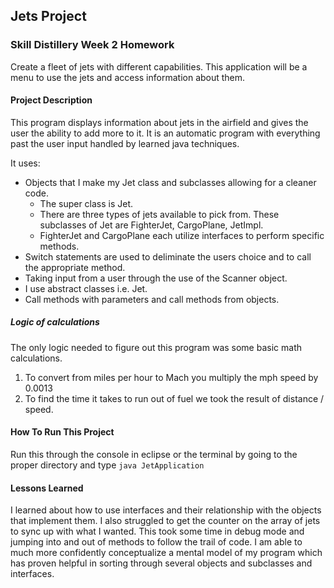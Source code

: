 ## Jets Project

### Skill Distillery Week 2 Homework

Create a fleet of jets with different capabilities. This application will be a menu to use the jets and access information about them.

#### Project Description
This program displays information about jets in the airfield and gives the user the ability to add more to it.
It is an automatic program with everything past the user input handled by learned java techniques.

It uses: 
* Objects that I make my Jet class and subclasses allowing for a cleaner code.
	* The super class is Jet.
	* There are three types of jets available to pick from. These subclasses of Jet are FighterJet, CargoPlane, JetImpl.
	* FighterJet and CargoPlane each utilize interfaces to perform specific methods.
* Switch statements are used to deliminate the users choice and to call the appropriate method.
* Taking input from a user through the use of the Scanner object.
* I use abstract classes i.e. Jet. 
* Call methods with parameters and call methods from objects.

##### Logic of calculations
The only logic needed to figure out this program was some basic math calculations.
1. To convert from miles per hour to Mach you multiply the mph speed by 0.0013
2. To find the time it takes to run out of fuel we took the result of distance / speed.

#### How To Run This Project
Run this through the console in eclipse or the terminal by going to the proper directory and type ```java JetApplication```


#### Lessons Learned

I learned about how to use interfaces and their relationship with the objects that implement them. 
I also struggled to get the counter on the array of jets to sync up with what I wanted. This took some time in debug mode and jumping into and out of methods
to follow the trail of code.
I am able to much more confidently conceptualize a mental model of my program which has proven helpful in sorting through several objects and subclasses and interfaces.  